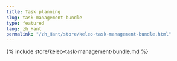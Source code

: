 ```yaml
---
title: Task planning
slug: task-management-bundle
type: featured
lang: zh_Hant
permalink: "/zh_Hant/store/keleo-task-management-bundle.html"
---
```


{% include store/keleo-task-management-bundle.md %}
